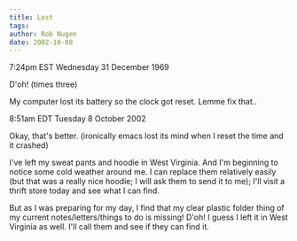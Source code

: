 ```yaml
---
title: Lost
tags: 
author: Rob Nugen
date: 2002-10-08
---
```


<p class=date>7:24pm EST Wednesday 31 December 1969</p>

<p>D'oh!  (times three)</p>

<p>My computer lost its battery so the clock got reset.  Lemme fix
that..</p>

<p class=date>8:51am EDT Tuesday 8 October 2002</p>

<p>Okay, that's better.  (ironically emacs lost its mind when I reset
the time and it crashed)</p>

<p>I've left my sweat pants and hoodie in West Virginia.  And I'm
beginning to notice some cold weather around me.  I can replace them
relatively easily (but that was a really nice hoodie; I will ask them
to send it to me); I'll visit a thrift store today and see what I can
find.</p>

<p>But as I was preparing for my day, I find that my clear plastic
folder thing of my current notes/letters/things to do is missing!
D'oh!  I guess I left it in West Virginia as well.  I'll call them and
see if they can find it.</p>

